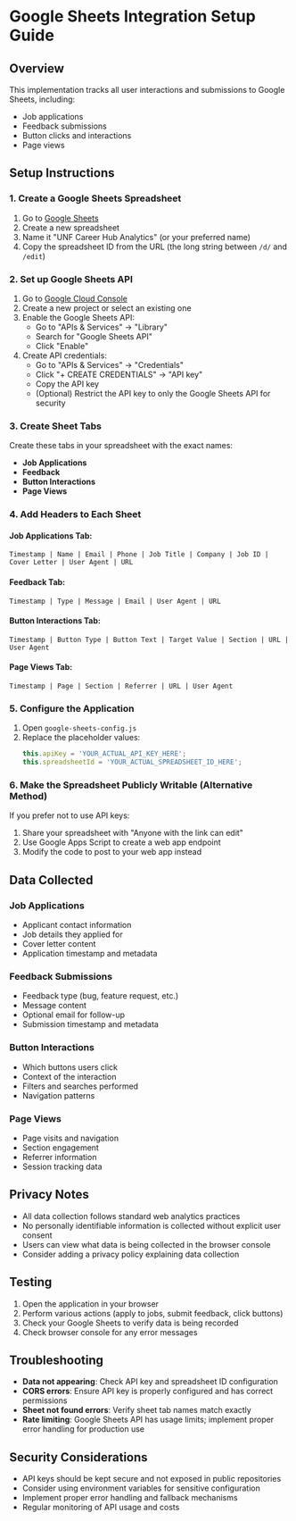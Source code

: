 # Google Sheets Integration Setup Guide

## Overview
This implementation tracks all user interactions and submissions to Google Sheets, including:
- Job applications
- Feedback submissions  
- Button clicks and interactions
- Page views

## Setup Instructions

### 1. Create a Google Sheets Spreadsheet
1. Go to [Google Sheets](https://sheets.google.com)
2. Create a new spreadsheet
3. Name it "UNF Career Hub Analytics" (or your preferred name)
4. Copy the spreadsheet ID from the URL (the long string between `/d/` and `/edit`)

### 2. Set up Google Sheets API
1. Go to [Google Cloud Console](https://console.cloud.google.com)
2. Create a new project or select an existing one
3. Enable the Google Sheets API:
   - Go to "APIs & Services" → "Library"
   - Search for "Google Sheets API"
   - Click "Enable"
4. Create API credentials:
   - Go to "APIs & Services" → "Credentials"
   - Click "+ CREATE CREDENTIALS" → "API key"
   - Copy the API key
   - (Optional) Restrict the API key to only the Google Sheets API for security

### 3. Create Sheet Tabs
Create these tabs in your spreadsheet with the exact names:
- **Job Applications**
- **Feedback** 
- **Button Interactions**
- **Page Views**

### 4. Add Headers to Each Sheet

#### Job Applications Tab:
```
Timestamp | Name | Email | Phone | Job Title | Company | Job ID | Cover Letter | User Agent | URL
```

#### Feedback Tab:
```
Timestamp | Type | Message | Email | User Agent | URL
```

#### Button Interactions Tab:
```
Timestamp | Button Type | Button Text | Target Value | Section | URL | User Agent
```

#### Page Views Tab:
```
Timestamp | Page | Section | Referrer | URL | User Agent
```

### 5. Configure the Application
1. Open `google-sheets-config.js`
2. Replace the placeholder values:
   ```javascript
   this.apiKey = 'YOUR_ACTUAL_API_KEY_HERE';
   this.spreadsheetId = 'YOUR_ACTUAL_SPREADSHEET_ID_HERE';
   ```

### 6. Make the Spreadsheet Publicly Writable (Alternative Method)
If you prefer not to use API keys:
1. Share your spreadsheet with "Anyone with the link can edit"
2. Use Google Apps Script to create a web app endpoint
3. Modify the code to post to your web app instead

## Data Collected

### Job Applications
- Applicant contact information
- Job details they applied for
- Cover letter content
- Application timestamp and metadata

### Feedback Submissions
- Feedback type (bug, feature request, etc.)
- Message content
- Optional email for follow-up
- Submission timestamp and metadata

### Button Interactions
- Which buttons users click
- Context of the interaction
- Filters and searches performed
- Navigation patterns

### Page Views
- Page visits and navigation
- Section engagement
- Referrer information
- Session tracking data

## Privacy Notes
- All data collection follows standard web analytics practices
- No personally identifiable information is collected without explicit user consent
- Users can view what data is being collected in the browser console
- Consider adding a privacy policy explaining data collection

## Testing
1. Open the application in your browser
2. Perform various actions (apply to jobs, submit feedback, click buttons)
3. Check your Google Sheets to verify data is being recorded
4. Check browser console for any error messages

## Troubleshooting
- **Data not appearing**: Check API key and spreadsheet ID configuration
- **CORS errors**: Ensure API key is properly configured and has correct permissions
- **Sheet not found errors**: Verify sheet tab names match exactly
- **Rate limiting**: Google Sheets API has usage limits; implement proper error handling for production use

## Security Considerations
- API keys should be kept secure and not exposed in public repositories
- Consider using environment variables for sensitive configuration
- Implement proper error handling and fallback mechanisms
- Regular monitoring of API usage and costs